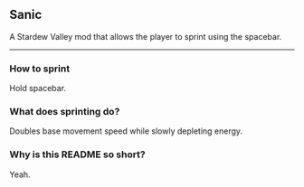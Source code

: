 ## Sanic

A Stardew Valley mod that allows the player to sprint using the spacebar.

---

### How to sprint

Hold spacebar.

### What does sprinting do?

Doubles base movement speed while slowly depleting energy.

### Why is this README so short?

Yeah.
